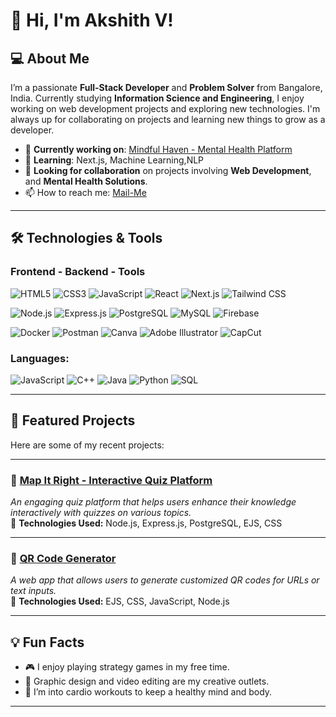 # 👋 Hi, I'm Akshith V!

## 💻 About Me
I’m a passionate **Full-Stack Developer** and **Problem Solver** from Bangalore, India. Currently studying **Information Science and Engineering**, I enjoy working on web development projects and exploring new technologies. I'm always up for collaborating on projects and learning new things to grow as a developer.

- 🔭 **Currently working on**: [Mindful Haven - Mental Health Platform](#link-to-project) 
- 🌱 **Learning**: Next.js, Machine Learning,NLP
- 👯 **Looking for collaboration** on projects involving **Web Development**, and **Mental Health Solutions**.
- 📫 How to reach me: [Mail-Me](akkianki565@gmail.com)

---

## 🛠️ Technologies & Tools

### **Frontend** -  **Backend** - **Tools**
![HTML5](https://img.shields.io/badge/HTML5-%23E34F26?style=flat&logo=html5&logoColor=white) 
![CSS3](https://img.shields.io/badge/CSS3-%231572B6?style=flat&logo=css3&logoColor=white) 
![JavaScript](https://img.shields.io/badge/JavaScript-%23F7DF1E?style=flat&logo=javascript&logoColor=black) 
![React](https://img.shields.io/badge/React-%2361DAFB?style=flat&logo=react&logoColor=black) 
![Next.js](https://img.shields.io/badge/Next.js-%23000000?style=flat&logo=nextdotjs&logoColor=white) 
![Tailwind CSS](https://img.shields.io/badge/Tailwind%20CSS-%2338B2AC?style=flat&logo=tailwindcss&logoColor=white)

![Node.js](https://img.shields.io/badge/Node.js-%23339933?style=flat&logo=node.js&logoColor=white) 
![Express.js](https://img.shields.io/badge/Express.js-%23000000?style=flat&logo=express&logoColor=white) 
![PostgreSQL](https://img.shields.io/badge/PostgreSQL-%23316192?style=flat&logo=postgresql&logoColor=white) 
![MySQL](https://img.shields.io/badge/MySQL-%2300A4DB?style=flat&logo=mysql&logoColor=white) 
![Firebase](https://img.shields.io/badge/Firebase-%23039BE5?style=flat&logo=firebase&logoColor=white)

![Docker](https://img.shields.io/badge/Docker-%232496ED?style=flat&logo=docker&logoColor=white) 
![Postman](https://img.shields.io/badge/Postman-%23FF6C37?style=flat&logo=postman&logoColor=white) 
![Canva](https://img.shields.io/badge/Canva-%23000000?style=flat&logo=canva&logoColor=white) 
![Adobe Illustrator](https://img.shields.io/badge/Adobe%20Illustrator-%23FF9A00?style=flat&logo=adobeillustrator&logoColor=white) 
![CapCut](https://img.shields.io/badge/CapCut-%23000000?style=flat&logo=capcut&logoColor=white)

### **Languages**:
![JavaScript](https://img.shields.io/badge/JavaScript-%23F7DF1E?style=flat&logo=javascript&logoColor=black)
![C++](https://img.shields.io/badge/C%2B%2B-%2300599C?style=flat&logo=c%2B%2B&logoColor=white)
![Java](https://img.shields.io/badge/Java-%23F7DF1E?style=flat&logo=java&logoColor=white)
![Python](https://img.shields.io/badge/Python-%2314354C?style=flat&logo=python&logoColor=white)
![SQL](https://img.shields.io/badge/SQL-%2300F2A2?style=flat&logo=postgresql&logoColor=white)
 

---

## 🚀 Featured Projects
Here are some of my recent projects:

---


### **🧩 [Map It Right - Interactive Quiz Platform](https://github.com/your-username/MapItRight)**  
_An engaging quiz platform that helps users enhance their knowledge interactively with quizzes on various topics._  
:star2: **Technologies Used:** Node.js, Express.js, PostgreSQL, EJS, CSS  

---


### **📱 [QR Code Generator](https://github.com/your-username/QRGenerator)**  
_A web app that allows users to generate customized QR codes for URLs or text inputs._  
:star2: **Technologies Used:** EJS, CSS, JavaScript, Node.js  

---


## 💡 Fun Facts
- 🎮 I enjoy playing strategy games in my free time.
- 🎨 Graphic design and video editing are my creative outlets.
- 💪 I’m into cardio workouts to keep a healthy mind and body.

---
